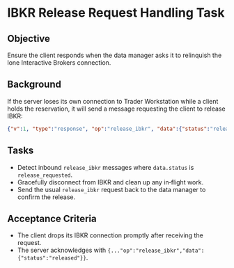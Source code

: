 # IBKR Release Request Handling Task

## Objective
Ensure the client responds when the data manager asks it to relinquish the lone Interactive Brokers connection.

## Background
If the server loses its own connection to Trader Workstation while a client holds the reservation, it will send a message requesting the client to release IBKR:

```json
{"v":1, "type":"response", "op":"release_ibkr", "data":{"status":"release_requested"}}
```

## Tasks
- Detect inbound `release_ibkr` messages where `data.status` is `release_requested`.
- Gracefully disconnect from IBKR and clean up any in‑flight work.
- Send the usual `release_ibkr` request back to the data manager to confirm the release.

## Acceptance Criteria
- The client drops its IBKR connection promptly after receiving the request.
- The server acknowledges with `{..."op":"release_ibkr","data":{"status":"released"}}`.
